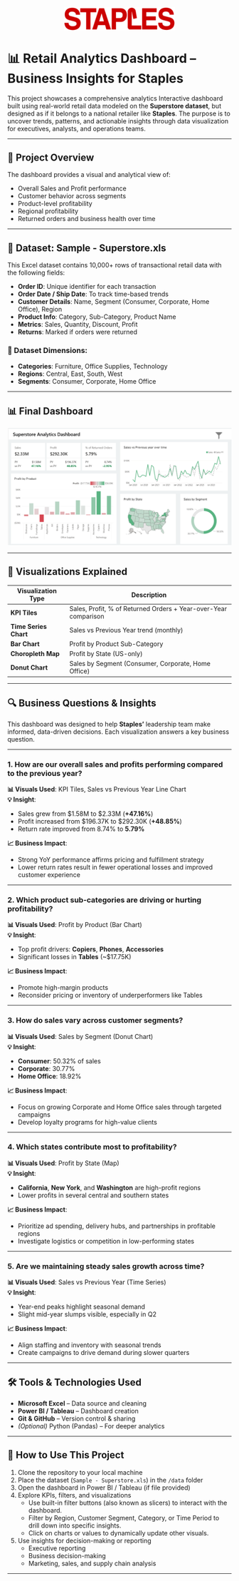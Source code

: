 <p align="center">
  <img src="https://github.com/Ayushs10/sales-insights-dashboard-staples/blob/main/Staples%2C_Inc._logo.svg.png" alt="Staples Logo" width="250"/>
</p>

# 📊 Retail Analytics Dashboard – Business Insights for Staples

This project showcases a comprehensive analytics Interactive dashboard built using real-world retail data modeled on the **Superstore dataset**, but designed as if it belongs to a national retailer like **Staples**. The purpose is to uncover trends, patterns, and actionable insights through data visualization for executives, analysts, and operations teams.

---

## 🧾 Project Overview

The dashboard provides a visual and analytical view of:

- Overall Sales and Profit performance  
- Customer behavior across segments  
- Product-level profitability  
- Regional profitability  
- Returned orders and business health over time

---

## 📁 Dataset: Sample - Superstore.xls

This Excel dataset contains 10,000+ rows of transactional retail data with the following fields:

- **Order ID**: Unique identifier for each transaction  
- **Order Date / Ship Date**: To track time-based trends  
- **Customer Details**: Name, Segment (Consumer, Corporate, Home Office), Region  
- **Product Info**: Category, Sub-Category, Product Name  
- **Metrics**: Sales, Quantity, Discount, Profit  
- **Returns**: Marked if orders were returned  

### 🔎 Dataset Dimensions:
- **Categories**: Furniture, Office Supplies, Technology  
- **Regions**: Central, East, South, West  
- **Segments**: Consumer, Corporate, Home Office

---

## 📊 Final Dashboard

![Retail Dashboard](https://github.com/Ayushs10/sales-insights-dashboard-staples/blob/main/Final_dashboard.png)

---

## 📌 Visualizations Explained

| Visualization Type     | Description |
|------------------------|-------------|
| **KPI Tiles**          | Sales, Profit, % of Returned Orders + Year-over-Year comparison |
| **Time Series Chart**  | Sales vs Previous Year trend (monthly) |
| **Bar Chart**          | Profit by Product Sub-Category |
| **Choropleth Map**     | Profit by State (US-only) |
| **Donut Chart**        | Sales by Segment (Consumer, Corporate, Home Office) |

---

## 🔍 Business Questions & Insights

This dashboard was designed to help **Staples’** leadership team make informed, data-driven decisions. Each visualization answers a key business question.

---

### 1. How are our overall sales and profits performing compared to the previous year?

**📊 Visuals Used**: KPI Tiles, Sales vs Previous Year Line Chart  
**💡 Insight**:  
- Sales grew from $1.58M to $2.33M (**+47.16%**)  
- Profit increased from $196.37K to $292.30K (**+48.85%**)  
- Return rate improved from 8.74% to **5.79%**

**📈 Business Impact**:
- Strong YoY performance affirms pricing and fulfillment strategy  
- Lower return rates result in fewer operational losses and improved customer experience

---

### 2. Which product sub-categories are driving or hurting profitability?

**📊 Visuals Used**: Profit by Product (Bar Chart)  
**💡 Insight**:  
- Top profit drivers: **Copiers**, **Phones**, **Accessories**  
- Significant losses in **Tables** (~$17.75K)

**📈 Business Impact**:
- Promote high-margin products  
- Reconsider pricing or inventory of underperformers like Tables

---

### 3. How do sales vary across customer segments?

**📊 Visuals Used**: Sales by Segment (Donut Chart)  
**💡 Insight**:  
- **Consumer**: 50.32% of sales  
- **Corporate**: 30.77%  
- **Home Office**: 18.92%

**📈 Business Impact**:
- Focus on growing Corporate and Home Office sales through targeted campaigns  
- Develop loyalty programs for high-value clients

---

### 4. Which states contribute most to profitability?

**📊 Visuals Used**: Profit by State (Map)  
**💡 Insight**:  
- **California**, **New York**, and **Washington** are high-profit regions  
- Lower profits in several central and southern states

**📈 Business Impact**:
- Prioritize ad spending, delivery hubs, and partnerships in profitable regions  
- Investigate logistics or competition in low-performing states

---

### 5. Are we maintaining steady sales growth across time?

**📊 Visuals Used**: Sales vs Previous Year (Time Series)  
**💡 Insight**:  
- Year-end peaks highlight seasonal demand  
- Slight mid-year slumps visible, especially in Q2

**📈 Business Impact**:
- Align staffing and inventory with seasonal trends  
- Create campaigns to drive demand during slower quarters

---


## 🛠 Tools & Technologies Used

- **Microsoft Excel** – Data source and cleaning  
- **Power BI / Tableau** – Dashboard creation  
- **Git & GitHub** – Version control & sharing  
- *(Optional)* Python (Pandas) – For deeper analytics

---

## 🚀 How to Use This Project

1. Clone the repository to your local machine  
2. Place the dataset (`Sample - Superstore.xls`) in the `/data` folder  
3. Open the dashboard in Power BI / Tableau (if file provided)  
4. Explore KPIs, filters, and visualizations
   - Use built-in filter buttons (also known as slicers) to interact with the dashboard.
   - Filter by Region, Customer Segment, Category, or Time Period to drill down into specific insights.
   - Click on charts or values to dynamically update other visuals.
6. Use insights for decision-making or reporting
   - Executive reporting
   - Business decision-making
   - Marketing, sales, and supply chain analysis

---


